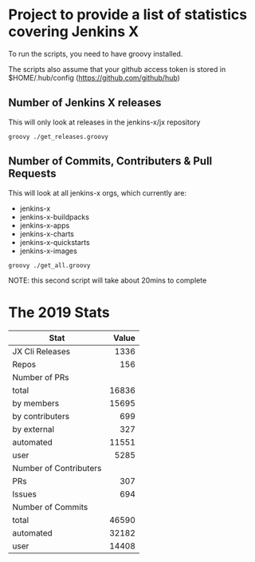 # Project to provide a list of statistics covering Jenkins X

To run the scripts, you need to have groovy installed.

The scripts also assume that your github access token is stored in $HOME/.hub/config (https://github.com/github/hub)

## Number of Jenkins X releases
  
This will only look at releases in the jenkins-x/jx repository

```
groovy ./get_releases.groovy
```

## Number of Commits, Contributers & Pull Requests

This will look at all jenkins-x orgs, which currently are:

* jenkins-x
* jenkins-x-buildpacks
* jenkins-x-apps
* jenkins-x-charts
* jenkins-x-quickstarts
* jenkins-x-images

```
groovy ./get_all.groovy
```

NOTE: this second script will take about 20mins to complete

# The 2019 Stats

| Stat          | Value         |
| ------------- |--------------:|
| JX Cli Releases        | 1336 |
| Repos                  | 156 |
| Number of PRs          |
|  total                 | 16836 |
|  by members            | 15695 |
|  by contributers       | 699 |
|  by external           | 327 |
|  automated             | 11551 |
|  user                  | 5285 |
| Number of Contributers | 
|  PRs                   | 307 |
|  Issues                | 694 |
| Number of Commits      | 
|  total                 | 46590 |
|  automated             | 32182 |
|  user                  | 14408 |
